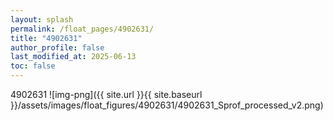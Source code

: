 ```yaml
---
layout: splash
permalink: /float_pages/4902631/
title: "4902631"
author_profile: false
last_modified_at: 2025-06-13
toc: false
---
```

 
4902631
![img-png]({{ site.url }}{{ site.baseurl }}/assets/images/float_figures/4902631/4902631_Sprof_processed_v2.png)